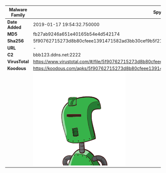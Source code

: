 | Malware Family | SpyNote                                                      |
| -------------- | ------------------------------------------------------------ |
| **Date Added** | 2019-01-17 19:54:32.750000                                                   |
| **MD5**        | fb27ab9246a651e40165b54e4d542174                             |
| **Sha256**     | 5f90762715273d8b80cfeee1391471582ad3bb30cef9b5f21486fba25d15c76e |
| **URL**        | -                                                            |
| **C2**         | bbb123.ddns.net:2222 |
| **VirusTotal** | https://www.virustotal.com/#/file/5f90762715273d8b80cfeee1391471582ad3bb30cef9b5f21486fba25d15c76e/detection |
| **Koodous**    | https://koodous.com/apks/5f90762715273d8b80cfeee1391471582ad3bb30cef9b5f21486fba25d15c76e |
|                | ![](../assets/5f90762715273d8b80cfeee1391471582ad3bb30cef9b5f21486fba25d15c76e.png) |